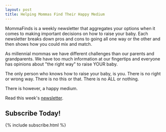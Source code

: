 ```yaml
---
layout: post
title: Helping Mommas Find Their Happy Medium
---
```


MommaFinds is a weekly newsletter that aggregates your options when it comes to making important decisions on how to raise your baby. Each newsletter breaks down pros and cons to going all one way or the other and then shows how you could mix and match.

As millennial mommas we have different challenges than our parents and grandparents. We have too much information at our fingertips and everyone has opinions about "the right way" to raise YOUR baby.

The only person who knows how to raise your baby, is you. There is no right or wrong way. There is no this or that. There is no ALL or nothing.

There is however, a happy medium.

Read this week's [newsletter](/2018/06/02/boost-milk-supply/).

## Subscribe Today! ##

{% include subscribe.html %}
